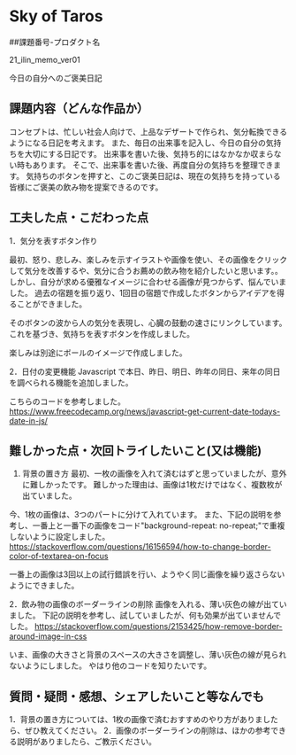 # Sky of Taros
##課題番号-プロダクト名

21_ilin_memo_ver01

今日の自分へのご褒美日記

## 課題内容（どんな作品か）

コンセプトは、忙しい社会人向けで、上品なデザートで作られ、気分転換できるようになる日記を考えます。
また、毎日の出来事を記入し、今日の自分の気持ちを大切にする日記です。
出来事を書いた後、気持ち的にはなかなか収まらない時もあります。
そこで、出来事を書いた後、再度自分の気持ちを整理できます。
気持ちのボタンを押すと、このご褒美日記は、現在の気持ちを持っている皆様にご褒美の飲み物を提案できるのです。

## 工夫した点・こだわった点

1．気分を表すボタン作り

最初、怒り、悲しみ、楽しみを示すイラストや画像を使い、その画像をクリックして気分を改善するや、気分に合うお薦めの飲み物を紹介したいと思います。。
しかし、自分が求める優雅なイメージに合わせる画像が見つからず、悩んでいました。
過去の宿題を振り返り、1回目の宿題で作成したボタンからアイデアを得ることができました。

そのボタンの波から人の気分を表現し、心臓の鼓動の速さにリンクしています。
これを基づき、気持ちを表すボタンを作成しました。

楽しみは別途にボールのイメージで作成しました。

2．日付の変更機能
Javascript で本日、昨日、明日、昨年の同日、来年の同日を調べられる機能を追加しました。

こちらのコードを参考しました。
https://www.freecodecamp.org/news/javascript-get-current-date-todays-date-in-js/


## 難しかった点・次回トライしたいこと(又は機能)

1. 背景の置き方
最初、一枚の画像を入れて済むはずと思っていましたが、意外に難しかったです。
難しかった理由は、画像は1枚だけではなく、複数枚が出ていました。

今、1枚の画像は、3つのパートに分けて入れています。
また、下記の説明を参考し、一番上と一番下の画像をコード"background-repeat: no-repeat;"で重複しないように設定しました。
https://stackoverflow.com/questions/16156594/how-to-change-border-color-of-textarea-on-focus

一番上の画像は3回以上の試行錯誤を行い、ようやく同じ画像を繰り返さらないようにできました。


2．飲み物の画像のボーダーラインの削除
画像を入れる、薄い灰色の線が出ていました。
下記の説明を参考し、試していましたが、何も効果が出ていませんでした。
https://stackoverflow.com/questions/2153425/how-remove-border-around-image-in-css

いま、画像の大きさと背景のスペースの大きさを調整し、薄い灰色の線が見られないようにしました。
やはり他のコードを知りたいです。


## 質問・疑問・感想、シェアしたいこと等なんでも
1．背景の置き方については、1枚の画像で済むおすすめのやり方がありましたら、ぜひ教えてください。
2．画像のボーダーラインの削除は、ほかの参考できる説明がありましたら、ご教示ください。
